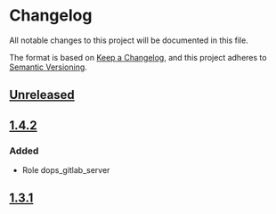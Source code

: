 # Changelog

All notable changes to this project will be documented in this file.

The format is based on [Keep a Changelog](https://keepachangelog.com/en/1.0.0/),
and this project adheres to [Semantic Versioning](https://semver.org/spec/v2.0.0.html).

## [Unreleased]

## [1.4.2]

### Added

- Role dops_gitlab_server

## [1.3.1]

[Unreleased]: https://github.com/serdigital64/aplatform64/compare/1.4.2...HEAD
[1.4.2]: https://github.com/serdigital64/aplatform64/compare/1.3.1...1.4.2
[1.3.1]: https://github.com/serdigital64/aplatform64/releases/tag/1.3.1
